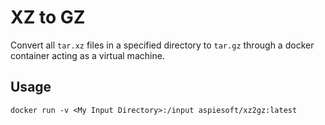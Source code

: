 # XZ to GZ

Convert all `tar.xz` files in a specified directory to `tar.gz` through a docker container acting as a virtual machine.

## Usage

```shell
docker run -v <My Input Directory>:/input aspiesoft/xz2gz:latest
```
